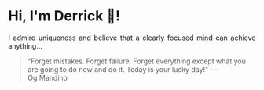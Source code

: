 # Hi, I'm Derrick 👋!
<p align="justify">I admire uniqueness and believe that a clearly focused mind can achieve anything...</p> 
<!-- #quote-start -->
<blockquote>&ldquo;Forget mistakes. Forget failure. Forget everything except what you are going to do now and do it. Today is your lucky day!&rdquo; &mdash; <footer>Og Mandino</footer></blockquote>
<!-- #quote-end -->
